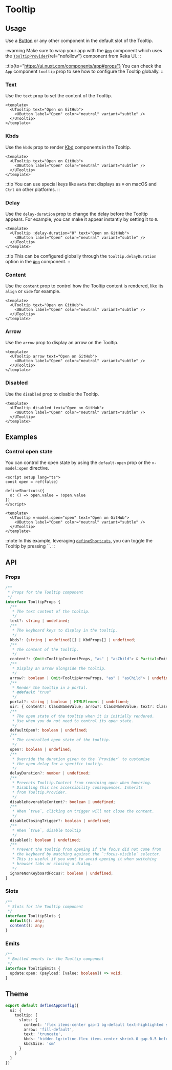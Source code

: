 # Tooltip

## Usage

Use a [Button](https://ui.nuxt.com/components/button) or any other component in the default slot of the Tooltip.

::warning
Make sure to wrap your app with the [`App`](https://ui.nuxt.com/components/app) component which uses the [`TooltipProvider`](https://reka-ui.com/docs/components/tooltip#provider){rel="nofollow"} component from Reka UI.
::

::tip{to="https://ui.nuxt.com/components/app#props"}
You can check the `App` component `tooltip` prop to see how to configure the Tooltip globally.
::

### Text

Use the `text` prop to set the content of the Tooltip.

```vue
<template>
  <UTooltip text="Open on GitHub">
    <UButton label="Open" color="neutral" variant="subtle" />
  </UTooltip>
</template>
```

### Kbds

Use the `kbds` prop to render [Kbd](https://ui.nuxt.com/components/kbd) components in the Tooltip.

```vue
<template>
  <UTooltip text="Open on GitHub">
    <UButton label="Open" color="neutral" variant="subtle" />
  </UTooltip>
</template>
```

::tip
You can use special keys like `meta` that displays as `⌘` on macOS and `Ctrl` on other platforms.
::

### Delay

Use the `delay-duration` prop to change the delay before the Tooltip appears. For example, you can make it appear instantly by setting it to `0`.

```vue
<template>
  <UTooltip :delay-duration="0" text="Open on GitHub">
    <UButton label="Open" color="neutral" variant="subtle" />
  </UTooltip>
</template>
```

::tip
This can be configured globally through the `tooltip.delayDuration` option in the [`App`](https://ui.nuxt.com/components/app) component.
::

### Content

Use the `content` prop to control how the Tooltip content is rendered, like its `align` or `side` for example.

```vue
<template>
  <UTooltip text="Open on GitHub">
    <UButton label="Open" color="neutral" variant="subtle" />
  </UTooltip>
</template>
```

### Arrow

Use the `arrow` prop to display an arrow on the Tooltip.

```vue
<template>
  <UTooltip arrow text="Open on GitHub">
    <UButton label="Open" color="neutral" variant="subtle" />
  </UTooltip>
</template>
```

### Disabled

Use the `disabled` prop to disable the Tooltip.

```vue
<template>
  <UTooltip disabled text="Open on GitHub">
    <UButton label="Open" color="neutral" variant="subtle" />
  </UTooltip>
</template>
```

## Examples

### Control open state

You can control the open state by using the `default-open` prop or the `v-model:open` directive.

```vue [TooltipOpenExample.vue]
<script setup lang="ts">
const open = ref(false)

defineShortcuts({
  o: () => open.value = !open.value
})
</script>

<template>
  <UTooltip v-model:open="open" text="Open on GitHub">
    <UButton label="Open" color="neutral" variant="subtle" />
  </UTooltip>
</template>
```

::note
In this example, leveraging [`defineShortcuts`](https://ui.nuxt.com/composables/define-shortcuts), you can toggle the Tooltip by pressing ``.
::

## API

### Props

```ts
/**
 * Props for the Tooltip component
 */
interface TooltipProps {
  /**
   * The text content of the tooltip.
   */
  text?: string | undefined;
  /**
   * The keyboard keys to display in the tooltip.
   */
  kbds?: (string | undefined)[] | KbdProps[] | undefined;
  /**
   * The content of the tooltip.
   */
  content?: (Omit<TooltipContentProps, "as" | "asChild"> & Partial<EmitsToProps<TooltipContentImplEmits>>) | undefined;
  /**
   * Display an arrow alongside the tooltip.
   */
  arrow?: boolean | Omit<TooltipArrowProps, "as" | "asChild"> | undefined;
  /**
   * Render the tooltip in a portal.
   * @default "true"
   */
  portal?: string | boolean | HTMLElement | undefined;
  ui?: { content?: ClassNameValue; arrow?: ClassNameValue; text?: ClassNameValue; kbds?: ClassNameValue; kbdsSize?: ClassNameValue; } | undefined;
  /**
   * The open state of the tooltip when it is initially rendered.
   * Use when you do not need to control its open state.
   */
  defaultOpen?: boolean | undefined;
  /**
   * The controlled open state of the tooltip.
   */
  open?: boolean | undefined;
  /**
   * Override the duration given to the `Provider` to customise
   * the open delay for a specific tooltip.
   */
  delayDuration?: number | undefined;
  /**
   * Prevents Tooltip.Content from remaining open when hovering.
   * Disabling this has accessibility consequences. Inherits
   * from Tooltip.Provider.
   */
  disableHoverableContent?: boolean | undefined;
  /**
   * When `true`, clicking on trigger will not close the content.
   */
  disableClosingTrigger?: boolean | undefined;
  /**
   * When `true`, disable tooltip
   */
  disabled?: boolean | undefined;
  /**
   * Prevent the tooltip from opening if the focus did not come from
   * the keyboard by matching against the `:focus-visible` selector.
   * This is useful if you want to avoid opening it when switching
   * browser tabs or closing a dialog.
   */
  ignoreNonKeyboardFocus?: boolean | undefined;
}
```

### Slots

```ts
/**
 * Slots for the Tooltip component
 */
interface TooltipSlots {
  default(): any;
  content(): any;
}
```

### Emits

```ts
/**
 * Emitted events for the Tooltip component
 */
interface TooltipEmits {
  update:open: (payload: [value: boolean]) => void;
}
```

## Theme

```ts [app.config.ts]
export default defineAppConfig({
  ui: {
    tooltip: {
      slots: {
        content: 'flex items-center gap-1 bg-default text-highlighted shadow-sm rounded-sm ring ring-default h-6 px-2.5 py-1 text-xs select-none data-[state=delayed-open]:animate-[scale-in_100ms_ease-out] data-[state=closed]:animate-[scale-out_100ms_ease-in] origin-(--reka-tooltip-content-transform-origin) pointer-events-auto',
        arrow: 'fill-default',
        text: 'truncate',
        kbds: "hidden lg:inline-flex items-center shrink-0 gap-0.5 before:content-['·'] before:me-0.5",
        kbdsSize: 'sm'
      }
    }
  }
})
```

